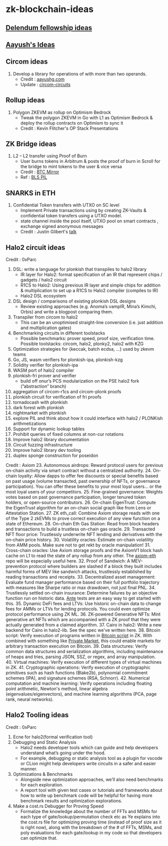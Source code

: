 # zk-blockchain-ideas

## [Delendum fellowship ideas](https://delendum.xyz/writings/2022-11-22-what-to-build-next-in-zero-knowledge.html)
## [Aayush's Ideas](https://github.com/Divide-By-0/ideas-for-projects-people-would-use#crypto-400-each)

## Circom ideas
1. Develop a library for operations of with more than two operands.
   - Credit : [aayushg.com](https://aayushg.com/)
   - Update : [circom-circuits](https://github.com/nullity00/circom-circuits)

## Rollup ideas
1. Polygon ZKEVM as rollup on Optimism Bedrock 
   - Tweak the polygon ZKEVM in Go with L1 as Optimism Bedrock & deploy the rollup contracts on Optimism to sync it
   - Credit : Kevin Flitcher's OP Stack Presentations

## ZK Bridge ideas 

1. L2 – L2 transfer using Proof of Burn 
   - User burns tokens in Arbitrum & posts the proof of burn in Scroll for the bridge to mint tokens to the user & vice versa
   - Credit : [BTC Mirror](https://bitcoinmirror.org/)
   - Ref : [BLS PIL](https://devfolio.co/projects/bls-pil-865f)

## SNARKS in ETH

1. Confidential Token transfers with UTXO on SC level 
   - Implement Private transactions using by creating ZK-Vaults & confidential token transfers using a UTXO model.
   - state channel inside the pool itself, UTXO pool on smart contracts , exchange signed anonymous messages
   - Credit : Justin Glibert's [talk](https://youtu.be/3AOhH0mTmYM?t=2786)

## Halo2 circuit ideas 

Credit : 0xParc
1. DSL: write a language for plonkish that transpiles to halo2 library
   - IR layer for Halo2: format specification of an IR that represent chips / gadgets / halo2 circuit
   - R1CS to Halo2: Using previous IR layer and simple chips for addition & multiplication to set up a R1CS to Halo2 compiler (compiles to IR)
   - Halo2 DSL ecosystem
2. DSL design / comparisons of existing plonkish DSL designs
   - Review existing approaches (e.g. Anoma’s vampIR, Mina’s Kimchi, Orbis) and write a blogpost comparing them.
3. Transpiler from circom to halo2
   - This can be an unoptimised straight-line conversion (i.e. just addition and multiplication gates)
4. Benchmarking circuits in different toolstacks
   - Possible benchmarks: prover speed, proof size, verification time. Possible toolstacks: circom, halo2, plonky2, halo2 with KZG
6. Optimization strategies for {keccak, batch ecdsa, …} used by zkevm teams
7. Go, JS, wasm verifiers for plonkish-ipa, plonkish-kzg
8. Solidity verifier for plonkish-ipa
9. WASM port of halo2 compiler
10. plonkish-fri prover and verifier
    - build off onur’s PCS modularization on the PSE halo2 fork (”abstraction” branch)
11. aggregation of circom-r1cs and circom-plonk proofs
12. plonkish circuit for verification of fri proofs
13. tornadocash with plonkish
14. dark forest with plonkish
15. nightmarket with plonkish
16. explore PIL and think about how it could interface with halo2 / PLONKish arithmetizations
17. Support for dynamic lookup tables
18. Prohibit queries of fixed columns at non-cur rotations
19. Improve halo2 library documentation
20. Circuit fuzzing infrastructure
21. Improve halo2 library dev tooling
22. duplex sponge construction for poseidon

Credit : Axiom
23. Autonomous airdrops: Reward protocol users for previous on-chain activity via smart contract without a centralized authority.
24. On-chain loyalty: Allow dapps to offer fee discounts or special benefits based on past usage (volume transacted, past ownership of NFTs, or governance participation). You can offer these benefits to your most loyal users... or the most loyal users of your competitors.
25. Fine-grained governance: Weights votes based on past governance participation, longer tenured token holders, or open-source contributors.
26. On-chain EigenTrust: Compute the EigenTrust algorithm for an on-chain social graph like from Lens or Attestation Station.
27. ZK eth_call: Combine Axiom storage reads with one of the Type 2 zkEVMs to prove correct execution of any view function on a state of Ethereum.
28. On-chain Eth Gas Station: Read from block headers and transactions to build a trustless on-chain gas oracle.
29. Transacted NFT floor price: Trustlessly underwrite NFT lending and derivatives with the on-chain price history.
30. Volatility oracles: Estimate on-chain volatility from AMM pools. Make sure not to get rekt by oracle manipulation!
31. Cross-chain oracles: Use Axiom storage proofs and the AxiomV1 block hash cache on L1 to read the state of any rollup from any other. The [axiom-eth](https://github.com/axiom-crypto/axiom-eth) repo will be especially useful here.
32. Proof of Sandwich: A MEV-prevention protocol where builders are slashed if a block they built includes harmful forms of MEV like sandwich attacks, trustlessly established by reading transactions and receipts.
33. Decentralized asset management: Evaluate fund manager performance based on their full portfolio trajectory with measures like Sharpe ratio or max drawdown, not just final PNL.
34. Trustlessly settled on-chain insurance: Determine failures by an objective function run on historic data. [Ante](https://www.ante.finance/) tests are an easy way to get started with this.
35. Dynamic DeFi fees and LTVs: Use historic on-chain data to change fees for AMMs or LTVs for lending protocols. You could even optimize protocol performance using ZK ML.
36. ZK-powered Generative NFTs: Mint generative art NFTs which are accompanied with a ZK proof that they were actually generated from a claimed algorithm.
37. Cairo in halo2: Write a new backend for Cairo in halo2-lib. See the spec we've written here.
38. Bitcoin script: Verify execution of programs written in [Bitcoin script](https://en.bitcoin.it/wiki/Script) in ZK. With combined with something like [Private Market](https://www.privatemarket.dev/), this could enable markets for arbitrary transaction execution on Bitcoin.
39. Data structures: Verify common data structures and serialization algorithms, including maintenance of heaps and tries, parsing JSON, SSZ, or regex, and array manipulation.
40. Virtual machines: Verify execution of different types of virtual machines in ZK.
41. Cryptographic operations: Verify execution of cryptographic primitives such as hash functions (Blake2b), polynomial commitment schemes (IPA), and signature schemes (RSA, Schnorr).
42. Numerical computation and machine learning: Verify operations including floating point arithmetic, Newton's method, linear algebra (eigenvalues/eigenvectors), and machine learning algorithms (PCA, page rank, neural networks).

## Halo2 Tooling ideas
Credit : 0xParc
1. Ecne for halo2(formal verification tool)
2. Debugging and Static Analysis
   - Halo2 needs developer tools which can guide and help developers understand what’s going under the hood.
   - For example, debugging or static analysis tool as a plugin for vscode or CLion might help developers write circuits in a safer and easier manner.
3. Optimizations & Benchmarks
   - Alongside new optimization approaches, we’ll also need benchmarks for each exploration.
   - A report tool with given test cases or tutorials and frameworks about how to write up benchmark code will be helpful for having more benchmark results and optimization explorations.
4. Make a cost.rs Debugger for Proving Speed
   - Formalize the knowledge about the number of FFTs and MSMs for each type of gate/lookup/permutation check etc as Ye explains into the cost.rs file for optimizing proving time (instead of proof size as it is right now), along with the breakdown of the # of FFTs, MSMs, and poly evaluations for each gate/lookup in my code so that developers can optimize that.






